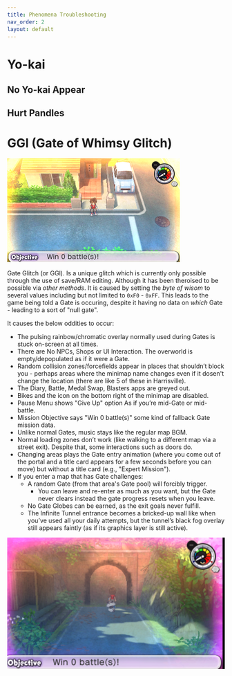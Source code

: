 ```yaml
---
title: Phenomena Troubleshooting
nav_order: 2
layout: default
---
```



# Yo-kai

## No Yo-kai Appear

## Hurt Pandles

# GGl (Gate of Whimsy Glitch)
![Picture of GGl](assets/GGl_icon.png)

Gate Glitch (or GGl). Is a unique glitch which is currently only possible through the use of save/RAM editing. Although it has been theroised to be possible via *other methods*. It is caused by setting the *byte of wisom* to several values including but not limited to `0xF0` - `0xFF`. This leads to the game being told a Gate is occuring, despite it having no data on *which* Gate - leading to a sort of "null gate".

It causes the below oddities to occur:
* The pulsing rainbow/chromatic overlay normally used during Gates is stuck on-screen at all times.
* There are No NPCs, Shops or UI Interaction. The overworld is empty/depopulated as if it were a Gate. 
* Random collision zones/forcefields appear in places that shouldn’t block you - perhaps areas where the minimap name changes even if it dosen't change the location (there are like 5 of these in Harrisville).
* The Diary, Battle, Medal Swap, Blasters apps are greyed out.
* Bikes and the icon on the bottom right of the minimap are disabled.
* Pause Menu shows "Give Up" option As if you’re mid-Gate or mid-battle. 
* Mission Objective says "Win 0 battle(s)" some kind of fallback Gate mission data. 
* Unlike normal Gates, music stays like the regular map BGM. 
* Normal loading zones don’t work (like walking to a different map via a street exit). Despite that, some interactions such as doors do.
* Changing areas plays the Gate entry animation (where you come out of the portal and a title card appears for a few seconds before you can move) but without a title card (e.g., "Expert Mission").
* If you enter a map that has Gate challenges:
   * A random Gate (from that area's Gate pool) will forcibly trigger.
      * You can leave and re-enter as much as you want, but the Gate never clears instead the gate progress resets when you leave.
   * No Gate Globes can be earned, as the exit goals never fulfill.
   * The Infinite Tunnel entrance becomes a bricked-up wall like when you’ve used all your daily attempts, but the tunnel’s black fog overlay still appears faintly (as if its graphics layer is still active).

![Screenshot of the Infinite Tunnel during GGl](assets/ggl_tunnel.webp)
